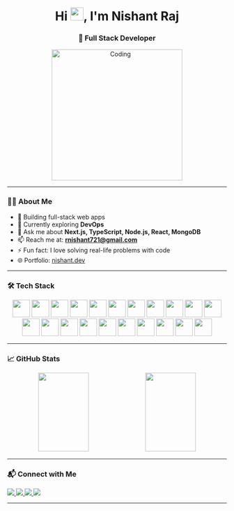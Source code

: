 <h1 align="center">Hi <img src="https://media.giphy.com/media/hvRJCLFzcasrR4ia7z/giphy.gif" width="30px"/>, I'm Nishant Raj</h1>
<h3 align="center">🚀 Full Stack Developer </h3>

<p align="center">
  <img src="https://user-images.githubusercontent.com/74038190/212748830-4c709398-a386-4761-84d7-9e10b98fbe6e.gif" width="300" alt="Coding" />
</p>

---

### 👨‍💻 About Me

- 🔭 Building full-stack web apps  
- 🌱 Currently exploring **DevOps**  
- 💬 Ask me about **Next.js, TypeScript, Node.js, React, MongoDB**  
- 📫 Reach me at: **rnishant721@gmail.com**  
- ⚡ Fun fact: I love solving real-life problems with code
- 🌐 Portfolio: <a href="https://portfolio-tau-murex-92.vercel.app/" target="_blank">nishant.dev</a>

---

### 🛠️ Tech Stack

<div align="center">
  <img src="https://skillicons.dev/icons?i=js" width="40" style="animation: bounce 2s infinite;" />
  <img src="https://skillicons.dev/icons?i=ts" width="40" style="animation: pulse 2s infinite;" />
  <img src="https://skillicons.dev/icons?i=react" width="40" style="animation: bounce 3s infinite;" />
  <img src="https://skillicons.dev/icons?i=nextjs" width="40" style="animation: pulse 2s infinite;" />
  <img src="https://skillicons.dev/icons?i=nodejs" width="40" style="animation: bounce 2s infinite;" />
  <img src="https://skillicons.dev/icons?i=express" width="40" />
  <img src="https://skillicons.dev/icons?i=prisma" width="40" />
  <img src="https://skillicons.dev/icons?i=postgres" width="40" />
  <img src="https://skillicons.dev/icons?i=mongodb" width="40" />
  <img src="https://skillicons.dev/icons?i=mysql" width="40" />
  <img src="https://skillicons.dev/icons?i=tailwind" width="40" />
  <img src="https://skillicons.dev/icons?i=html" width="40" />
  <img src="https://skillicons.dev/icons?i=css" width="40" />
  <img src="https://skillicons.dev/icons?i=git" width="40" />
  <img src="https://skillicons.dev/icons?i=github" width="40" />
  <img src="https://skillicons.dev/icons?i=vscode" width="40" />
  <img src="https://skillicons.dev/icons?i=vercel" width="40" />
  <img src="https://skillicons.dev/icons?i=docker" width="40" />
  <img src="https://skillicons.dev/icons?i=postman" width="40" />
  <img src="https://skillicons.dev/icons?i=aws" width="40" />
  <img src="https://skillicons.dev/icons?i=linux" width="40" />
</div>

---

### 📈 GitHub Stats

<p align="center">
  <img src="https://github-readme-stats.vercel.app/api?username=NishantRaj278&show_icons=true&theme=default&hide_border=false&count_private=true" width="48%" height="180px" />
  <img src="https://github-readme-stats.vercel.app/api/top-langs/?username=NishantRaj278&layout=compact&theme=default&hide_border=false" width="48%" height="180px" />
</p>

---

### 📬 Connect with Me

<p align="left">
  <a href="https://www.linkedin.com/in/nishantraj1234" target="_blank">
    <img src="https://img.shields.io/badge/LinkedIn-%230077B5.svg?&style=for-the-badge&logo=linkedin&logoColor=white" />
  </a>
  
  <a href="mailto:rnishant721@gmail.com">
    <img src="https://img.shields.io/badge/Gmail-%23D14836.svg?&style=for-the-badge&logo=gmail&logoColor=white" />
  </a>
  
  <a href="https://github.com/NishantRaj278" target="_blank">
    <img src="https://img.shields.io/badge/GitHub-%2312100E.svg?&style=for-the-badge&logo=github&logoColor=white" />
  </a>
  
  <a href="https://yourportfolio.com" target="_blank">
    <img src="https://img.shields.io/badge/Portfolio-%23000000.svg?&style=for-the-badge&logo=firefox&logoColor=white" />
  </a>
</p>

---

